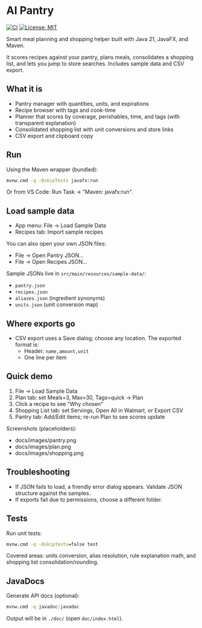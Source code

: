 # AI Pantry

[![CI](https://github.com/Jimbo8998/AI-Pantry/actions/workflows/ci.yml/badge.svg)](https://github.com/Jimbo8998/AI-Pantry/actions/workflows/ci.yml)
[![License: MIT](https://img.shields.io/badge/License-MIT-yellow.svg)](LICENSE)

Smart meal planning and shopping helper built with Java 21, JavaFX, and Maven.

It scores recipes against your pantry, plans meals, consolidates a shopping list, and lets you jump to store searches. Includes sample data and CSV export.

## What it is

- Pantry manager with quantities, units, and expirations
- Recipe browser with tags and cook-time
- Planner that scores by coverage, perishables, time, and tags (with transparent explanation)
- Consolidated shopping list with unit conversions and store links
- CSV export and clipboard copy

## Run

Using the Maven wrapper (bundled):

```bat
mvnw.cmd -q -DskipTests javafx:run
```

Or from VS Code: Run Task → "Maven: javafx:run".

## Load sample data

- App menu: File → Load Sample Data
- Recipes tab: Import sample recipes

You can also open your own JSON files:

- File → Open Pantry JSON…
- File → Open Recipes JSON…

Sample JSONs live in `src/main/resources/sample-data/`:

- `pantry.json`
- `recipes.json`
- `aliases.json` (ingredient synonyms)
- `units.json` (unit conversion map)

## Where exports go

- CSV export uses a Save dialog; choose any location. The exported format is:
	- Header: `name,amount,unit`
	- One line per item

## Quick demo

1. File → Load Sample Data
2. Plan tab: set Meals=3, Max=30, Tags=quick → Plan
3. Click a recipe to see "Why chosen"
4. Shopping List tab: set Servings, Open All in Walmart, or Export CSV
5. Pantry tab: Add/Edit items; re-run Plan to see scores update

Screenshots (placeholders):

- docs/images/pantry.png
- docs/images/plan.png
- docs/images/shopping.png

## Troubleshooting

- If JSON fails to load, a friendly error dialog appears. Validate JSON structure against the samples.
- If exports fail due to permissions, choose a different folder.

## Tests

Run unit tests:

```bat
mvnw.cmd -q -DskipTests=false test
```

Covered areas: units conversion, alias resolution, rule explanation math, and shopping list consolidation/rounding.

## JavaDocs

Generate API docs (optional):

```bat
mvnw.cmd -q javadoc:javadoc
```

Output will be in `./doc/` (open `doc/index.html`).
